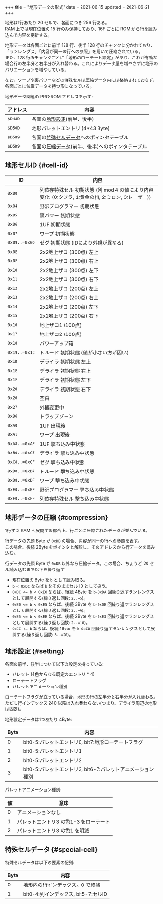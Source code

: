 +++
title = "地形データの形式"
date = 2021-06-15
updated = 2021-06-21
+++

地形は1行あたり 20 セルで、各面につき 256 行ある。  
RAM 上では現在位置の 15 行のみ保持しており、16F ごとに ROM から行を読み込んで内容を更新する。

地形データは各面ごとに前半 128 行、後半 128 行のチャンクに分かれており、「ランレングス」「内容が同一の行への参照」を用いて圧縮されている。  
また、128 行のチャンクごとに「地形のローテート設定」があり、これが有効な場合行の左半分と右半分が入れ替わる。これによりデータ量を増やさずに地形のバリエーションを増やしている。

なお、ワープや裏パワーなどの特殊セルは圧縮データ内には格納されておらず、各面ごとに位置データを持つ形になっている。  

地形データ関連の PRG-ROM アドレスを示す:

| アドレス | 内容                                                             |
| --       | --                                                               |
| `$D48D`  | 各面の[地形設定](#setting)(前半、後半)                           |
| `$D50D`  | 地形パレットエントリ (4*43 Byte)                                 |
| `$D5B9`  | 各面の[特殊セルデータ](#special-cell)へのポインタテーブル        |
| `$D5D9`  | 各面の[圧縮データ](#compression)(前半、後半)へのポインタテーブル |

## 地形セルID {#cell-id}

| ID            | 内容                                                                                                |
| --            | --                                                                                                  |
| `0x00`        | 列依存特殊セル 初期状態 (列 mod 4 の値により内容変化: (0:クジラ, 1:黄金の指, 2:ミロン, 3:レーザー)) |
| `0x04`        | 野沢プログラマー 初期状態                                                                           |
| `0x05`        | 裏パワー 初期状態                                                                                   |
| `0x06`        | 1UP 初期状態                                                                                        |
| `0x07`        | ワープ 初期状態                                                                                     |
| `0x09..=0x0D` | ゼグ 初期状態 (IDにより外観が異なる)                                                                |
| `0x0E`        | 2x2地上ザコ (300点) 左上                                                                            |
| `0x0F`        | 2x2地上ザコ (300点) 右上                                                                            |
| `0x10`        | 2x2地上ザコ (300点) 左下                                                                            |
| `0x11`        | 2x2地上ザコ (300点) 右下                                                                            |
| `0x12`        | 2x2地上ザコ (200点) 左上                                                                            |
| `0x13`        | 2x2地上ザコ (200点) 右上                                                                            |
| `0x14`        | 2x2地上ザコ (200点) 左下                                                                            |
| `0x15`        | 2x2地上ザコ (200点) 右下                                                                            |
| `0x16`        | 地上ザコ1 (100点)                                                                                   |
| `0x17`        | 地上ザコ2 (100点)                                                                                   |
| `0x18`        | パワーアップ箱                                                                                      |
| `0x19..=0x1C` | トルード 初期状態 (値が小さい方が固い)                                                              |
| `0x1D`        | デライラ 初期状態 左上                                                                              |
| `0x1E`        | デライラ 初期状態 右上                                                                              |
| `0x1F`        | デライラ 初期状態 左下                                                                              |
| `0x20`        | デライラ 初期状態 右下                                                                              |
| `0x26`        | 空白                                                                                                |
| `0x27`        | 外観変更中                                                                                          |
| `0x96`        | トラップゾーン                                                                                      |
| `0xA0`        | 1UP 出現後                                                                                          |
| `0xA1`        | ワープ 出現後                                                                                       |
| `0xA8..=0xAF` | 1UP 撃ち込み中状態                                                                                  |
| `0xB0..=0xC7` | デライラ 撃ち込み中状態                                                                             |
| `0xC8..=0xCF` | ゼグ 撃ち込み中状態                                                                                 |
| `0xD0..=0xD7` | トルード 撃ち込み中状態                                                                             |
| `0xD8..=0xDF` | ワープ 撃ち込み中状態                                                                               |
| `0xE0..=0xEF` | 野沢プログラマー 撃ち込み中状態                                                                     |
| `0xF0..=0xFF` | 列依存特殊セル 撃ち込み中状態                                                                       |

## 地形データの圧縮 {#compression}

1行ずつ RAM へ展開する都合上、行ごとに圧縮されたデータが並んでいる。

行データの先頭 Byte が `0xDB` の場合、内容が同一の行への参照を表す。  
この場合、後続 2Byte をポインタと解釈し、そのアドレスから行データを読み込む。

行データの先頭 Byte が `0xDB` 以外なら圧縮データ。この場合、ちょうど 20 セル読み込むまで以下を繰り返す:

* 現在位置の Byte を `b` として読み取る。
* `b < 0xDC` ならば `b` をそのままセル ID として扱う。
* `0xDC <= b < 0xE0` ならば、後続 4Byte を `b-0xDA` 回繰り返すランレングスとして展開する(繰り返し回数: `2..=5`)。
* `0xE0 <= b < 0xE5` ならば、後続 3Byte を `b-0xDE` 回繰り返すランレングスとして展開する(繰り返し回数: `2..=6`)。
* `0xE5 <= b < 0xEE` ならば、後続 2Byte を `b-0xE3` 回繰り返すランレングスとして展開する(繰り返し回数: `2..=10`)。
* `0xEE <= b` ならば、後続 1Byte を `b-0xEB` 回繰り返すランレングスとして展開する(繰り返し回数: `3..=20`)。

## 地形設定 {#setting}

各面の前半、後半について以下の設定を持っている:

* パレット (4色からなる既定のエントリ \* 4)
* ローテートフラグ
* パレットアニメーション種別

ローテートフラグが立っている場合、地形の行の左半分と右半分が入れ替わる。ただし行インデックス 240 以降は入れ替わらない(つまり、デライラ周辺の地形は固定)。

地形設定データは1つあたり 4Byte:

| Byte | 内容                                                        |
| --   | --                                                          |
| 0    | bit0-5:パレットエントリ0, bit7:地形ローテートフラグ         |
| 1    | bit0-5:パレットエントリ1                                    |
| 2    | bit0-5:パレットエントリ2                                    |
| 3    | bit0-5:パレットエントリ3, bit6-7:パレットアニメーション種別 |

パレットアニメーション種別:

| 値 | 意味                                   |
| -- | --                                     |
| 0  | アニメーションなし                     |
| 1  | パレットエントリ3 の色1-3 をローテート |
| 2  | パレットエントリ3 の色1 を明滅         |

## 特殊セルデータ {#special-cell}

特殊セルデータは以下の要素の配列:

| Byte | 内容                                 |
| --   | --                                   |
| 0    | 地形内の行インデックス。0 で終端     |
| 1    | bit0-4:列インデックス, bit5-7:セルID |

